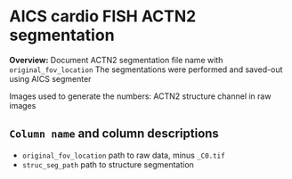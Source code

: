 # AICS cardio FISH ACTN2 segmentation

**Overview:** Document ACTN2 segmentation file name with `original_fov_location`
The segmentations were performed and saved-out using AICS segmenter

Images used to generate the numbers:
ACTN2 structure channel in raw images 

## `Column name` and column descriptions
- `original_fov_location`				path to raw data, minus `_C0.tif`
- `struc_seg_path`					path to structure segmentation